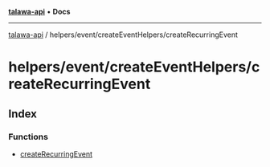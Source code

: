 [**talawa-api**](../../../../README.md) • **Docs**

***

[talawa-api](../../../../modules.md) / helpers/event/createEventHelpers/createRecurringEvent

# helpers/event/createEventHelpers/createRecurringEvent

## Index

### Functions

- [createRecurringEvent](functions/createRecurringEvent.md)
